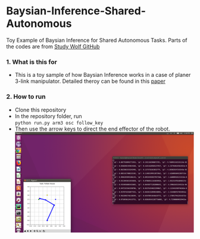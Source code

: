 # Baysian-Inference-Shared-Autonomous
Toy Example of Baysian Inference for Shared Autonomous Tasks. Parts of the codes are from [Study Wolf GitHub](https://github.com/studywolf/control)
### 1. What is this for
 * This is a toy sample of how Baysian Inference works in a case of planer 3-link manipulator. Detailed theroy can be found in this [paper](https://www.ri.cmu.edu/pub_files/2015/7/Javdani15Hindsight.pdf) 
### 2. How to run
* Clone this repository 
* In the repository folder, run  
`python run.py arm3 osc follow_key`
* Then use the arrow keys to direct the end effector of the robot.
![alt text](https://github.com/wpiHWzhao/Baysian-Inference-Shared-Autonomous/blob/master/Image/Screenshot%20from%202018-10-22%2014-46-38.png)